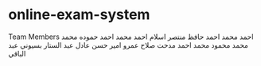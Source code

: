 # online-exam-system
Team Members
احمد محمد احمد حافظ منتصر
اسلام احمد محمد احمد حموده
محمد محمد محمود محمد 
احمد مدحت صلاح 
عمرو امير حسن
عادل عبد الستار بسيوني عبد الباقي
